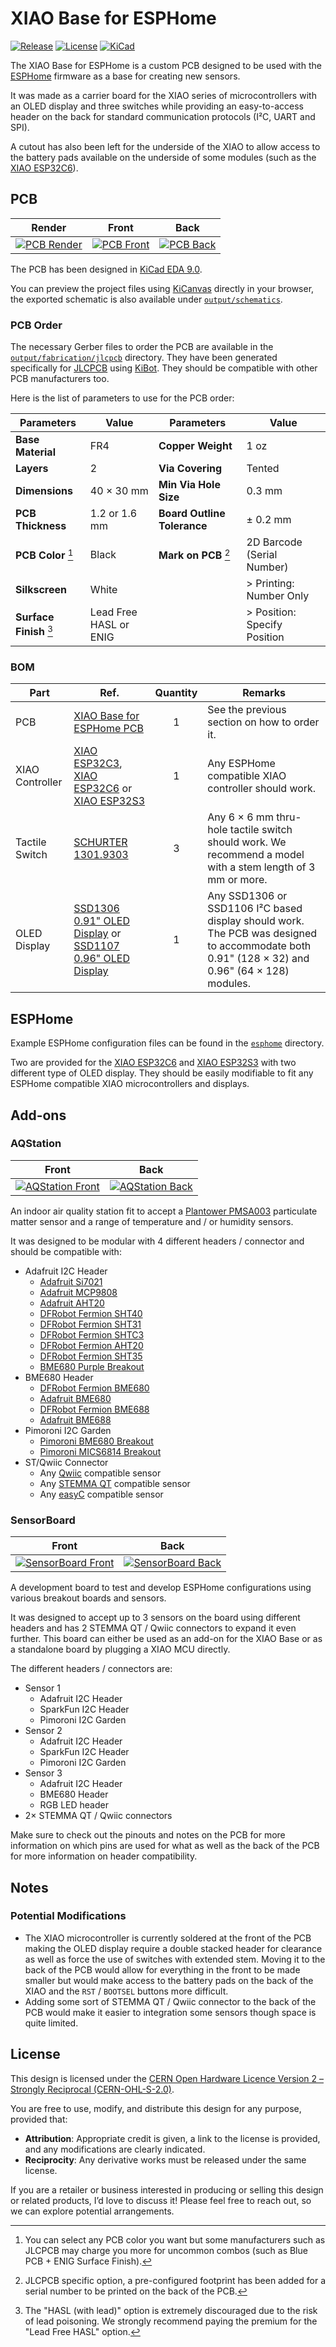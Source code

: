 # XIAO Base for ESPHome

[![Release](https://img.shields.io/github/v/release/0rax/esphome-xiao-base?display_name=release&style=for-the-badge&logo=github&logoColor=white&labelColor=grey)](https://github.com/0rax/esphome-xiao-base/releases/latest)
[![License](https://img.shields.io/badge/License-CERN--OHL--S--2.0-0099B0?style=for-the-badge&logo=opensourcehardware&logoColor=white)](/LICENSE)
[![KiCad](https://img.shields.io/badge/KiCad-v9-orange?style=for-the-badge&logo=kicad&logoColor=white&logoSize=auto)](https://www.kicad.org/)

The XIAO Base for ESPHome is a custom PCB designed to be used with the [ESPHome](https://esphome.io/) firmware as a base for creating new sensors.

It was made as a carrier board for the XIAO series of microcontrollers with an OLED display and three switches while providing an easy-to-access header on the back for standard communication protocols (I²C, UART and SPI).

A cutout has also been left for the underside of the XIAO to allow access to the battery pads available on the underside of some modules (such as the [XIAO ESP32C6]).

## PCB

|           Render            |           Front           |          Back           |
| :-------------------------: | :-----------------------: | :---------------------: |
| [![PCB Render]][PCB Render] | [![PCB Front]][PCB Front] | [![PCB Back]][PCB Back] |

[PCB Render]: assets/pcb-render.png
[PCB Front]: output/pcb/img/pcb-top.png
[PCB Back]: output/pcb/img/pcb-bottom.png

The PCB has been designed in [KiCad EDA 9.0](https://www.kicad.org/).

You can preview the project files using [KiCanvas](https://kicanvas.org/?github=https%3A%2F%2Fgithub.com%2F0rax%2Fesphome-xiao-base%2Ftree%2Fmain%2Fpcb) directly in your browser, the exported schematic is also available under [`output/schematics`](output/schematics/).

### PCB Order

The necessary Gerber files to order the PCB are available in the [`output/fabrication/jlcpcb`](output/fabrication/jlcpcb) directory. They have been generated specifically for [JLCPCB](https://jlcpcb.com/) using [KiBot](https://kibot.readthedocs.io/). They should be compatible with other PCB manufacturers too.

Here is the list of parameters to use for the PCB order:

| Parameters                           | Value                  | Parameters                     | Value                        |
| ------------------------------------ | ---------------------- | ------------------------------ | ---------------------------- |
| **Base Material**                    | FR4                    | **Copper Weight**              | 1 oz                         |
| **Layers**                           | 2                      | **Via Covering**               | Tented                       |
| **Dimensions**                       | 40 × 30 mm             | **Min Via Hole Size**          | 0.3 mm                       |
| **PCB Thickness**                    | 1.2 or 1.6 mm          | **Board Outline Tolerance**    | ± 0.2 mm                     |
| **PCB Color** [^pcb-color]           | Black                  | **Mark on PCB** [^jlcpcb-mark] | 2D Barcode (Serial Number)   |
| **Silkscreen**                       | White                  |                                | > Printing: Number Only      |
| **Surface Finish** [^surface-finish] | Lead Free HASL or ENIG |                                | > Position: Specify Position |

[^pcb-color]: You can select any PCB color you want but some manufacturers such as JLCPCB may charge you more for uncommon combos (such as Blue PCB + ENIG Surface Finish).
[^surface-finish]: The "HASL (with lead)" option is extremely discouraged due to the risk of lead poisoning. We strongly recommend paying the premium for the "Lead Free HASL" option.
[^jlcpcb-mark]: JLCPCB specific option, a pre-configured footprint has been added for a serial number to be printed on the back of the PCB.

### BOM

| Part            | Ref.                                                         | Quantity | Remarks                                                                                                                                       |
| --------------- | ------------------------------------------------------------ | :------: | --------------------------------------------------------------------------------------------------------------------------------------------- |
| PCB             | [XIAO Base for ESPHome PCB](./README.md#pcb)                 |    1     | See the previous section on how to order it.                                                                                                  |
| XIAO Controller | [XIAO ESP32C3], [XIAO ESP32C6] or [XIAO ESP32S3]             |    1     | Any ESPHome compatible XIAO controller should work.                                                                                           |
| Tactile Switch  | [SCHURTER 1301.9303]                                         |    3     | Any 6 × 6 mm thru-hole tactile switch should work. We recommend a model with a stem length of 3 mm or more.                                   |
| OLED Display    | [SSD1306 0.91" OLED Display] or [SSD1107 0.96" OLED Display] |    1     | Any SSD1306 or SSD1106 I²C based display should work. The PCB was designed to accommodate both 0.91" (128 × 32) and 0.96" (64 × 128) modules. |

[SSD1306 0.91" OLED Display]: https://www.aliexpress.com/item/32777216785.html
[SSD1107 0.96" OLED Display]: https://aliexpress.com/item/1005005814186982.html
[XIAO ESP32C3]: https://www.seeedstudio.com/Seeed-XIAO-ESP32C3-p-5431.html
[XIAO ESP32C6]: https://www.seeedstudio.com/Seeed-Studio-XIAO-ESP32C6-p-5884.html
[XIAO ESP32S3]: https://www.seeedstudio.com/XIAO-ESP32S3-p-5627.html
[SCHURTER 1301.9303]: https://www.digikey.com/en/products/detail/schurter-inc/1301-9303/3189753

## ESPHome

Example ESPHome configuration files can be found in the [`esphome`](esphome/) directory.

Two are provided for the [XIAO ESP32C6] and [XIAO ESP32S3] with two different type of OLED display.
They should be easily modifiable to fit any ESPHome compatible XIAO microcontrollers and displays.

## Add-ons

### AQStation

|                 Front                 |                Back                 |
| :-----------------------------------: | :---------------------------------: |
| [![AQStation Front]][AQStation Front] | [![AQStation Back]][AQStation Back] |

[AQStation Front]: output/addons/aqstation/img/aqstation-top.png
[AQStation Back]: output/addons/aqstation/img/aqstation-bottom.png

An indoor air quality station fit to accept a [Plantower PMSA003](https://plantower.com/en/products_33/77.html) particulate matter sensor and a range of temperature and / or humidity sensors.

It was designed to be modular with 4 different headers / connector and should be compatible with:

- Adafruit I2C Header
  - [Adafruit Si7021](https://www.adafruit.com/product/3251)
  - [Adafruit MCP9808](https://www.adafruit.com/product/1782)
  - [Adafruit AHT20](https://www.adafruit.com/product/4566)
  - [DFRobot Fermion SHT40](https://www.dfrobot.com/product-2437.html)
  - [DFRobot Fermion SHT31](https://www.dfrobot.com/product-2013.html)
  - [DFRobot Fermion SHTC3](https://www.dfrobot.com/product-2436.html)
  - [DFRobot Fermion AHT20](https://www.dfrobot.com/product-2603.html)
  - [DFRobot Fermion SHT35](https://www.dfrobot.com/product-2016.html)
  - [BME680 Purple Breakout](https://www.studiopieters.nl/bme680-gas-sensor/)
- BME680 Header
  - [DFRobot Fermion BME680](https://www.dfrobot.com/product-2143.html)
  - [Adafruit BME680](https://www.adafruit.com/product/3660)
  - [DFRobot Fermion BME688](https://www.dfrobot.com/product-2918.html)
  - [Adafruit BME688](https://www.adafruit.com/product/5046)
- Pimoroni I2C Garden
  - [Pimoroni BME680 Breakout](https://shop.pimoroni.com/products/bme680-breakout)
  - [Pimoroni MICS6814 Breakout](https://shop.pimoroni.com/products/mics6814-gas-sensor-breakout)
- ST/Qwiic Connector
  - Any [Qwiic](https://www.sparkfun.com/qwiic) compatible sensor
  - Any [STEMMA QT](https://learn.adafruit.com/introducing-adafruit-stemma-qt/what-is-stemma-qt) compatible sensor
  - Any [easyC](https://soldered.com/easyC/) compatible sensor

### SensorBoard

|                   Front                   |                  Back                   |
| :---------------------------------------: | :-------------------------------------: |
| [![SensorBoard Front]][SensorBoard Front] | [![SensorBoard Back]][SensorBoard Back] |

[SensorBoard Front]: output/addons/sensorboard/img/sensorboard-top.png
[SensorBoard Back]: output/addons/sensorboard/img/sensorboard-bottom.png

A development board to test and develop ESPHome configurations using various breakout boards and sensors.

It was designed to accept up to 3 sensors on the board using different headers and has 2 STEMMA QT / Qwiic connectors to expand it even further. This board can either be used as an add-on for the XIAO Base or as a standalone board by plugging a XIAO MCU directly.

The different headers / connectors are:

- Sensor 1
  - Adafruit I2C Header
  - SparkFun I2C Header
  - Pimoroni I2C Garden
- Sensor 2
  - Adafruit I2C Header
  - SparkFun I2C Header
  - Pimoroni I2C Garden
- Sensor 3
  - Adafruit I2C Header
  - BME680 Header
  - RGB LED header
- 2× STEMMA QT / Qwiic connectors

Make sure to check out the pinouts and notes on the PCB for more information on which pins are used for what as well as the back of the PCB for more information on header compatibility.

## Notes

### Potential Modifications

- The XIAO microcontroller is currently soldered at the front of the PCB making the OLED display require a double stacked header for clearance as well as force the use of switches with extended stem. Moving it to the back of the PCB would allow for everything in the front to be made smaller but would make access to the battery pads on the back of the XIAO and the `RST` / `BOOTSEL` buttons more difficult.
- Adding some sort of STEMMA QT / Qwiic connector to the back of the PCB would make it easier to integration some sensors though space is quite limited.

## License

This design is licensed under the [CERN Open Hardware Licence Version 2 – Strongly Reciprocal (CERN-OHL-S-2.0)](https://opensource.org/license/cern-ohl-s).

You are free to use, modify, and distribute this design for any purpose, provided that:

- **Attribution**: Appropriate credit is given, a link to the license is provided, and any modifications are clearly indicated.
- **Reciprocity**: Any derivative works must be released under the same license.

If you are a retailer or business interested in producing or selling this design or related products, I’d love to discuss it! Please feel free to reach out, so we can explore potential arrangements.
